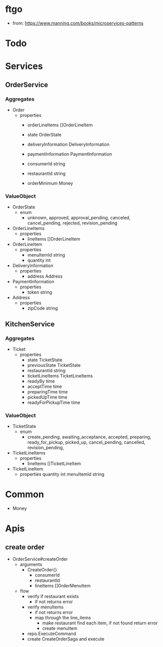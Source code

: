 # ftgo
- from: https://www.manning.com/books/microservices-patterns

# Todo

# Services
## OrderService
### Aggregates
- Order
  - properties
    - orderLineItems []OrderLineItem
    - state OrderState
    - deliveryInformation DeliveryInformation
    - paymentInformation PaymentInformation

    - consumerId string
    - restaurantId string
    - orderMinimum Money
### ValueObject
- OrderState
  - enum
    - unknown, approved, approval_pending, canceled, cancel_pending, rejected, revision_pending
- OrderLineItems
  - properties
    - lineItems []OrderLineItem
- OrderLineItem
  - properties
    - menuItemId string
    - quantity int
- DeliveryInformation
  - properties
    - address Address
- PaymentInformation
  - properties
    - token string
- Address
  - properties
    - zipCode string

## KitchenService
### Aggregates
- Ticket
  - properties
    - state TicketState
    - previousState TicketState
    - restaurantId string
    - ticketLineItems TicketLineItems
    - readyBy time
    - acceptTime time
    - preparingTime time
    - pickedUpTime time
    - readyForPickupTime time

### ValueObject
- TicketState
  - enum
    - create_pending, awaiting_acceptance, accepted, preparing, ready_for_pickup, picked_up, cancel_pending, cancelled, revision_pending,
- TicketLineItems
  - properties
    - lineItems []TicketLineItem
- TicketLineItem
  - properties
    quantity int
    menuItemId string

# Common
- Money

# Apis
## create order
- OrderService#createOrder
  - arguments
    - CreateOrder{}
      - consumerId
      - restaurantId
      - lineItems []OrderMenuItem
  - flow
    - verify if restaurant exists
      - if not returns error
    - verify menuItems
      - if not returns error
      - map through the line_items
        - make restaurant find each item, if not found return error
        - create menuItem
    - repo.ExecuteCommand
    - create CreateOrderSaga and execute
